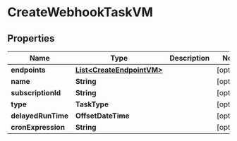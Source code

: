 

# CreateWebhookTaskVM


## Properties

Name | Type | Description | Notes
------------ | ------------- | ------------- | -------------
**endpoints** | [**List&lt;CreateEndpointVM&gt;**](CreateEndpointVM.md) |  |  [optional]
**name** | **String** |  |  [optional]
**subscriptionId** | **String** |  |  [optional]
**type** | **TaskType** |  |  [optional]
**delayedRunTime** | **OffsetDateTime** |  |  [optional]
**cronExpression** | **String** |  |  [optional]



